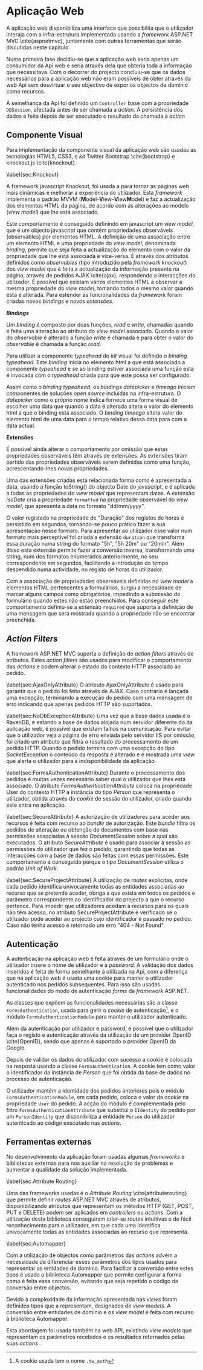 Aplicação Web
=

A aplicação web disponibiliza uma interface que possibilita que o utilizador interaja com a infra-estrutura implementada usando a *framework* ASP.NET MVC \cite{aspnetmvc}, juntamente com outras ferramentas que serão discutidas neste capítulo.

Numa primeira fase decidiu-se que a aplicação web seria apenas um consumidor da Api web e seria através dela que obteria toda a informação que necessitava. Com o decorrer do projecto concluiu-se que os dados necessários para a aplicação web não eram possíveis de obter através da web Api sem desvirtuar o seu objectivo de expor os objectos de domínio como recursos.

À semelhança da Api foi definido um `Controller` base com a propriedade `DBSession`, afectada antes de ser chamada a *action*.
A persistência dos dados é feita depois de ser executado o resultado da chamada à *action*


Componente Visual
-

Para implementação da componente visual da aplicação web são usadas as tecnologias HTML5, CSS3, o *kit* Twitter Bootstrap \cite{bootstrap} e knockout.js \cite{knockout}.

\label{sec:Knockout}

A framework javascript Knockout, foi usada a para tornar as páginas web mais dinâmicas e melhorar a experiência do utilizador. Esta *framework* implementa o padrão MVVM (**M**odel-**V**iew-**V**iew**M**odel) e faz a actualização dos elementos HTML da página, de acordo com as alterações ao modelo (*view model*) que lhe está associado.

Este comportamento é conseguido definindo em javascript um *view model*, que é um objecto javascript que contém propriedades observáveis (observables) por elementos HTML.
A definição de uma associação entre um elemento HTML e uma propriedade do *view model*, denominada *binding*, permite que seja feita a actualização do elemento com o valor da propriedade que lhe está associada e vice-versa. É através dos atributos definidos como *observables* (tipo introduzido pela *framework knockout*) dos *view model* que é feita a actualização da informação presente na página, através de pedidos AJAX \cite{ajax}, respondendo a interacções do utilizador. 
É possível que existam vários elementos HTML a observar a mesma propriedade do *view model*, tomando todos o mesmo valor quando esta é alterada. Para estender as funcionalidades da *framework* foram criadas novos *bindings* e novos *extensões*.

***Bindings***

Um *binding* é composto por duas funções, *read* e *write*, chamadas quando é feita uma alteração ao atributo do *view model* associado. Quando o valor do *observable* é alterado a função *write* é chamada e para obter o valor do *observable* é chamada a função *read*. 

Para utilizar a componente *typeahead* do *kit* visual foi definido o *binding* *typeahead*. Este *binding* inicia no elemento html a que está associado a componente *typeahead* e se ao binding estiver associada uma função esta é invocada com o *typeahead* criada para que este possa ser configurado.

Assim como o *binding typeahead*, os *bindings datepicker* e *timeago* iniciam componentes de soluções *open source* incluídas na infra-estrutura. 
O *datepicker* como o próprio nome indica fornece uma forma visual de escolher uma data que quando a data é alterada altera o valor do elemento html a que o binding está associado. 
O *binding timeago* altera valor do elemento html de uma data para o tempo relativo dessa data para com a data actual.
 
**Extensões**

É possível ainda alterar o comportamento por omissão que estas propriedades observáveis têm através de extensões. As extensões tiram partido das propriedades observáveis serem definidas como uma função, acrescentando-lhes novas propriedades.

Uma das extensões criadas está relacionada forma como é apresentada a data, usando a função toString() do objecto Date do javascript, e é aplicada a todas as propriedades do *view model* que representam datas. A extensão *isoDate* cria a propriedade `formatted` na propriedade observável do *view model*, que apresenta a data no formato "dd/mm/yyyy".

O valor registado na propriedade de "Duração" dos registos de horas é persistido em segundos, tornando-se pouco prático fazer a sua apresentação nesse formato.
Para apresentar ao utilizador esse valor num formato mais perceptível foi criada a extensão `duration` que transforma essa duração numa string do formato "5h", "5h 20m" ou "20min". Além disso esta extensão permite fazer a conversão inversa, transformando uma string, num dos formatos enumerados anteriormente, no seu correspondente em segundos, facilitando a introdução do tempo despendido numa actividade, no registo de horas do utilizador.

Com a associação de propriedades observáveis definidas no *view model* a elementos HTML pertencentes a formulários, surgiu a necessidade de marcar alguns campos como obrigatórios, impedindo a submissão do formulário quando estes não estão preenchidos. Para conseguir este comportamento definiu-se a extensão `required` que suporta a definição de uma mensagem que será mostrada quando a propriedade não se encontrar preenchida.

*Action Filters*
-

A framework ASP.NET MVC suporta a definição de *action filters* através de atributos. Estes *action filters* são usados para modificar o comportamento das *actions* e podem alterar o estado do contexto HTTP associado ao pedido.

\label{sec:AjaxOnlyAttribute}
O atributo AjaxOnlyAttribute é usado para garantir que o pedido foi feito através de AJAX. Caso contrário é lançada uma excepção, terminando a execução do pedido com uma mensagem de erro indicando que apenas pedidos HTTP são suportados.

\label{sec:NoDbExceptionAttribute}
Uma vez que a base dados usada é o RavenDB, e estando a base de dados alojada num servidor diferente do da aplicação web, é possível que existam falhas na comunicação. Para evitar que o utilizador veja a página de erro enviada pelo servidor IIS por omissão, foi criado um atributo que filtra o resultado do processamento de um pedido HTTP. Quando o pedido termina com uma excepção do tipo *SocketException* o conteúdo da resposta é alterado e é mostrada uma *view* que alerta o utilizador para a indisponibilidade da aplicação. 

\label{sec:FormsAuthenticationAttribute}
Durante o processamento dos pedidos é muitas vezes necessário saber qual o utilizador que lhes está associado. O atributo *FormsAuthenticationAttribute*  coloca na propriedade User do contexto HTTP a instância do tipo *Person* que representa o utilizador, obtida através do *cookie* de sessão do utilizador, criado quando este entra na aplicação.

\label{sec:SecureAttribute}
A autorização de utilizadores para aceder aos recursos é feita com recurso ao *bundle* de autorização. Este *bundle* filtra os pedidos de alteração ou obtenção de documentos com base nas permissões associadas à sessão *DocumentSession* sobre a qual são executados. O atributo *SecureAttribute* é usado para associar à sessão as permissões do utilizador que fez o pedido, garantindo que todas as interacções com a base de dados são feitas com essas permissões. Este comportamento é conseguido porque o tipo *DocumentSession* utiliza o padrão *Unit of Work*.

\label{sec:SecureProjectAttribute}
A utilização de *routes* explicitas, onde cada pedido identifica univocamente todas as entidades associadas ao recurso que se pretende aceder, obriga a que exista em todos os pedidos o parâmetro correspondente ao identificador do projecto a que o recurso pertence. Para impedir que utilizadores acedam a recursos para os quais não têm acesso, no atributo SecureProjectAttribute é verificado se o utilizador pode aceder ao projecto cujo identificador é passado no pedido. Caso não tenha acesso é retornado um erro "404 - Not Found".

Autenticação
-

A autenticação na aplicação web é feita através de um formulário onde o utilizador insere o nome de utilizador e a *password*. A validação dos dados inseridos é feita de forma semelhante à utilizada na Api, com a diferença que na aplicação web é usada uma cookie para manter o utilizador autenticado nos pedidos subsequentes. Para isso são usadas funcionalidades do modo de autenticação *forms* da *framework* ASP.NET. 

As classes que expõem as funcionalidades necessárias são a classe `FormsAuthentication`, usada para gerir o *cookie* de autenticação[^cookie], e o módulo `FormsAuthenticationModule` para manter o utilizador autenticado. 

[^cookie]: A cookie usada tem o nome `.tw_auth`

Além da autenticação por utilizador e password, é possível que o utilizador faça o registo e autenticação através da utilização de um provider OpenID \cite{OpenID}, sendo que apenas é suportado o provider OpenID da Google.

Depois de validar os dados do utilizador com sucesso a cookie é colocada na resposta usando a classe `FormsAuthentication`.
A cookie tem como valor o identificador da instância de *Person* que foi obtida da base de dados no processo de autenticação. 

O utilizador mantém a identidade dos pedidos anteriores pois o módulo `FormsAuthenticationModule`, em cada pedido, coloca o valor da *cookie* na propriedade `User` do pedido. A acção do módulo é complementada pelo filtro `FormsAuthenticationAttribute` que substitui o `IIdentity` do pedido por um `PersonIdentity` que disponibiliza a entidade `Person` do utilizador autenticado ao código executado nas *actions*.


Ferramentas externas
- 

No desenvolvimento da aplicação foram usadas algumas *frameworks* e bibliotecas externas para nos auxiliar na resolução de problemas e aumentar a qualidade da solução implementada. 

\label{sec:Attribute Routing}

Uma das frameworks usadas é o *Attribute Routing* \cite{attributerouting} que permite definir *routes* ASP.NET MVC através de atributos, disponibilizando atributos que representam os métodos HTTP (GET, POST, PUT e DELETE) podem ser aplicados em *controllers* ou *actions*. Com a utilização desta biblioteca conseguiram criar-se *routes* intuitivas e de fácil reconhecimento para o utilizador, em que cada uma identifica univocamente todas as entidades associadas ao recurso que representa.

\label{sec:Automapper}

Com a utilização de objectos como parâmetros das *actions* advém a necessidade de diferenciar esses parâmetros dos tipos usados para representar as entidades de domínio. Para facilitar a conversão entre estes tipos é usada a biblioteca Automapper que permite configurar a forma como é feita essa conversão, evitando que seja repetido o código de conversão entre objectos.

Devido à complexidade da informação apresentada nas *views* foram definidos tipos que a representam, designados de *view models*. A conversão entre entidades de domínio e os *view model* é feita com recurso à biblioteca Automapper.

Esta abordagem foi usada também na web API, existindo *view models* que representam os parâmetros recebidos e os resultados retornados pelas suas *actions* .
